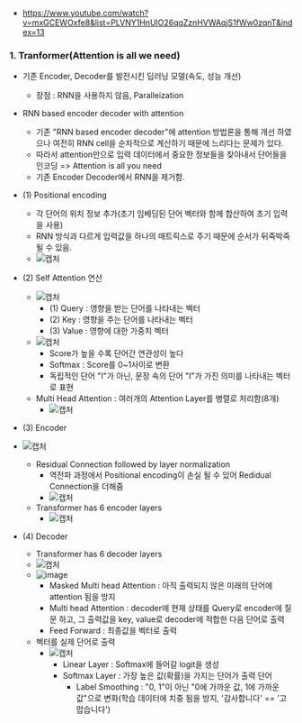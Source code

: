 - https://www.youtube.com/watch?v=mxGCEWOxfe8&list=PLVNY1HnUlO26qqZznHVWAqjS1fWw0zqnT&index=13

### 1. Tranformer(Attention is all we need)
- 기존 Encoder, Decoder를 발전시킨 딥러닝 모델(속도, 성능 개선)
  - 장점 : RNN을 사용하지 않음, Paralleization
- RNN based encoder decoder with attention
  - 기존 "RNN based encoder decoder"에 attention 방법론을 통해 개선 하였으나 여전히 RNN cell을 순차적으로 계산하기 때문에 느리다는 문제가 있다.
  - 따라서 attention만으로 입력 데이터에서 중요한 정보들을 찾아내서 단어들을 인코딩 => Attention is all you need
  - 기존 Encoder Decoder에서 RNN을 제거함.

- (1) Positional encoding
  - 각 단어의 위치 정보 추가(초기 임베딩된 단어 벡터와 함께 합산하여 초기 입력을 사용)
  - RNN 방식과 다르게 입력값을 하나의 매트릭스로 주기 때문에 순서가 뒤죽박죽 될 수 있음.
  - ![캡처](https://user-images.githubusercontent.com/43491168/152117322-71275d99-21fa-4217-bff1-6f21f99d1940.PNG)

- (2) Self Attention 연산
  - ![캡처](https://user-images.githubusercontent.com/43491168/152120065-1b28c56a-2e0c-426c-8462-1ad881cb0df3.PNG)
    - (1) Query : 영향을 받는 단어를 나타내는 벡터
    - (2) Key : 영향을 주는 단어를 나타내는 벡터
    - (3) Value : 영향에 대한 가중치 벡터
  - ![캡처](https://user-images.githubusercontent.com/43491168/152120504-d58a87d0-b195-4894-a036-73dc7a0ba0ba.PNG)
    - Score가 높을 수록 단어간 연관성이 높다
    - Softmax : Score를 0~1사이로 변환
    - 독립적인 단어 "I"가 아닌, 문장 속의 단어 "I"가 가진 의미를 나타내는 벡터로 표현
  - Multi Head Attention : 여러개의 Attention Layer를 병렬로 처리함(8개)
    - ![캡처](https://user-images.githubusercontent.com/43491168/152120752-80e790af-53d5-48f7-a56a-77eeadf98cb7.PNG)

- (3) Encoder
- ![캡처](https://user-images.githubusercontent.com/43491168/152121480-58825be5-7999-4ec9-ab53-e7838d6e3eae.PNG)
  - Residual Connection followed by layer normalization
    - 역전파 과정에서 Positional encoding이 손실 될 수 있어 Redidual Connection을 더해줌
    - ![캡처](https://user-images.githubusercontent.com/43491168/152121551-cecc35fe-50c5-428e-830a-25e94242fec5.PNG)
  - Transformer has 6 encoder layers
    - ![캡처](https://user-images.githubusercontent.com/43491168/152121709-c4d72a40-a4df-407a-9a12-73a8d3361f00.PNG)
    
- (4) Decoder
  - Transformer has 6 decoder layers
  - ![캡처](https://user-images.githubusercontent.com/43491168/152122496-ec39090d-0800-4d58-b6cc-b63d82a1ccfe.PNG)
  - ![image](https://user-images.githubusercontent.com/43491168/152122553-0bd0ede4-7213-4061-baf8-de88e1294b97.png)
    - Masked Multi head Attention : 아직 출력되지 않은 미래의 단어에 attention 됨을 방지
    - Multi head Attention : decoder에 현재 상태를 Query로 encoder에 질문 하고, 그 출력값을 key, value로 decoder에 적합한 다음 단어로 출력
    - Feed Forward : 최종값을 벡터로 출력
  - 벡터를 실제 단어로 출력
    - ![캡처](https://user-images.githubusercontent.com/43491168/152125047-7f2418cf-4f13-40b3-bd96-fb462e74d239.PNG)
      - Linear Layer : Softmax에 들어갈 logit을 생성
      - Softmax Layer : 가장 높은 값(확률)을 가지는 단어가 출력 단어
        - Label Smoothing : "0, 1"이 아닌 "0에 가까운 값, 1에 가까운 값"으로 변화(학습 데이터에 치중 됨을 방지, '감사합니다' == '고맙습니다')
  
